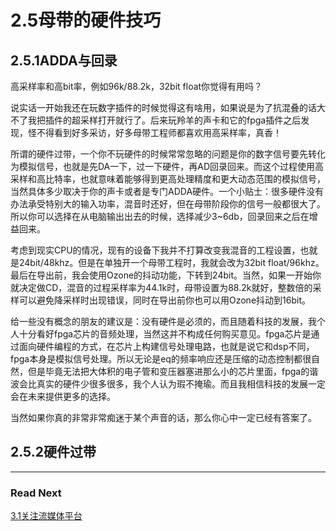 2.5母带的硬件技巧
=======

## 2.5.1ADDA与回录

高采样率和高bit率，例如96k/88.2k，32bit float你觉得有用吗？

说实话一开始我还在玩数字插件的时候觉得这有啥用，如果说是为了抗混叠的话大不了我把插件的超采样打开就行了。后来玩羚羊的声卡和它的fpga插件之后发现，怪不得看到好多采访，好多母带工程师都喜欢用高采样率，真香！

所谓的硬件过带，一个你不玩硬件的时候常常忽略的问题是你的数字信号要先转化为模拟信号，也就是先DA一下，过一下硬件，再AD回录回来。而这个过程使用高采样和高比特率，也就意味着能够得到更高处理精度和更大动态范围的模拟信号，当然具体多少取决于你的声卡或者是专门ADDA硬件。一个小贴士：很多硬件没有办法承受特别大的输入功率，混音时还好，但在母带阶段你的信号一般都很大了。所以你可以选择在从电脑输出出去的时候，选择减少3~6db，回录回来之后在增益回来。

考虑到现实CPU的情况，现有的设备下我并不打算改变我混音的工程设置，也就是24bit/48khz。但是在单独开一个母带工程时，我就会改为32bit float/96khz。最后在导出前，我会使用Ozone的抖动功能，下转到24bit。当然，如果一开始你就决定做CD，混音的过程采样率为44.1k时，母带设置为88.2k就好，整数倍的采样可以避免降采样时出现错误，同时在导出前你也可以用Ozone抖动到16bit。

给一些没有概念的朋友的建议是：没有硬件是必须的，而且随着科技的发展，我个人十分看好fpga芯片的音频处理，当然这并不构成任何购买意见。fpga芯片是通过面向硬件编程的方式，在芯片上构建信号处理电路，也就是说它和dsp不同，fpga本身是模拟信号处理。所以无论是eq的频率响应还是压缩的动态控制都很自然，但是毕竟无法把大体积的电子管和变压器塞进那么小的芯片里面，fpga的谐波会比真实的硬件少很多很多，我个人认为瑕不掩瑜。而且我相信科技的发展一定会在未来提供更多的选择。

当然如果你真的非常非常痴迷于某个声音的话，那么你心中一定已经有答案了。

## 2.5.2硬件过带


***

### Read Next

[3.1关注流媒体平台](https://fusmixing.site/html/mdwiki.html#!./master3_1.md)